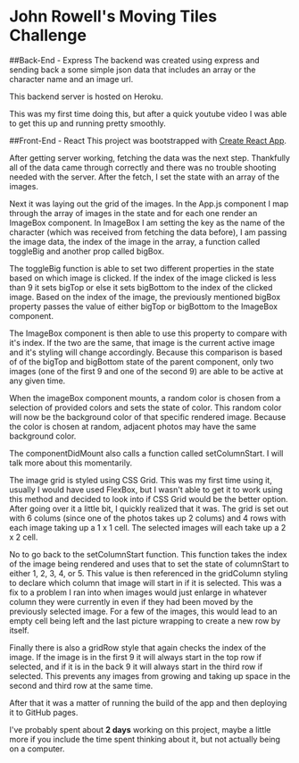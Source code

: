 # John Rowell's Moving Tiles Challenge

##Back-End - Express
The backend was created using express and sending back a some simple json data that includes an array or the character name and an image url.

This backend server is hosted on Heroku.

This was my first time doing this, but after a quick youtube video I was able to get this up and running pretty smoothly.

##Front-End - React
This project was bootstrapped with [Create React App](https://github.com/facebook/create-react-app).

After getting server working, fetching the data was the next step. Thankfully all of the data came through correctly and there was no trouble shooting needed with the server. After the fetch, I set the state with an array of the images.

Next it was laying out the grid of the images. In the App.js component I map through the array of images in the state and for each one render an ImageBox component. In ImageBox I am setting the key as the name of the character (which was received from fetching the data before), I am passing the image data, the index of the image in the array, a function called toggleBig and another prop called bigBox.

The toggleBig function is able to set two different properties in the state based on which image is clicked. If the index of the image clicked is less than 9 it sets bigTop or else it sets bigBottom to the index of the clicked image. Based on the index of the image, the previously mentioned bigBox property passes the value of either bigTop or bigBottom to the ImageBox component.

The ImageBox component is then able to use this property to compare with it\'s index. If the two are the same, that image is the current active image and it\'s styling will change accordingly. Because this comparison is based of of the bigTop and bigBottom state of the parent component, only two images (one of the first 9 and one of the second 9) are able to be active at any given time.

When the imageBox component mounts, a random color is chosen from a selection of provided colors and sets the state of color. This random color will now be the background color of that specific rendered image. Because the color is chosen at random, adjacent photos may have the same background color.

The componentDidMount also calls a function called setColumnStart. I will talk more about this momentarily.

The image grid is styled using CSS Grid. This was my first time using it, usually I would have used FlexBox, but I wasn\'t able to get it to work using this method and decided to look into if CSS Grid would be the better option. After going over it a little bit, I quickly realized that it was. The grid is set out with 6 colums (since one of the photos takes up 2 colums) and 4 rows with each image taking up a 1 x 1 cell. The selected images will each take up a 2 x 2 cell.

No to go back to the setColumnStart function. This function takes the index of the image being rendered and uses that to set the state of columnStart to either 1, 2, 3, 4, or 5. This value is then referenced in the gridColumn styling to declare which column that image will start in if it is selected. This was a fix to a problem I ran into when images would just enlarge in whatever column they were currently in even if they had been moved by the previously selected image. For a few of the images, this would lead to an empty cell being left and the last picture wrapping to create a new row by itself.

Finally there is also a gridRow style that again checks the index of the image. If the image is in the first 9 it will always start in the top row if selected, and if it is in the back 9 it will always start in the third row if selected. This prevents any images from growing and taking up space in the second and third row at the same time.

After that it was a matter of running the build of the app and then deploying it to GitHub pages.

I've probably spent about **2 days** working on this project, maybe a little more if you include the time spent thinking about it, but not actually being on a computer.
